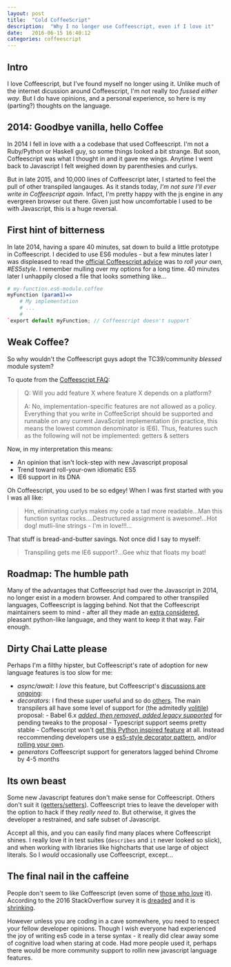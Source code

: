 ```yaml
---
layout: post
title:  "Cold CoffeeScript"
description:  "Why I no longer use Coffeescript, even if I love it"
date:   2016-06-15 16:40:12
categories: coffeescript
---
```


## Intro

I love Coffeescript, but I've found myself no longer using it. Unlike much of the internet dicussion around Coffeescript, I'm not really _too fussed either way_. But I do have opinions, and a personal experience, so here is my (parting?) thoughts on the language.

## 2014: Goodbye vanilla, hello Coffee

In 2014 I fell in love with a a codebase that used Coffeescript. I'm not a Ruby/Python or Haskell guy, so some things looked a bit strange. But soon, Coffeescript was what I thought in and it gave me wings. Anytime I went back to Javascript I felt weighed down by parenthesies and curlys.

But in late 2015, and 10,000 lines of Coffeescript later, I started to feel the pull of other transpiled langauges. As it stands today, *I'm not sure I'll ever write in Coffeescript again*. Infact, I'm pretty happy with the js engine in any evergreen browser out there. Given just how uncomfortable I used to be with Javascript, this is a huge reversal.

## First hint of bitterness

In late 2014, having a spare 40 minutes, sat down to build a little prototype in Coffeescript. I decided to use ES6 modules - but a few minutes later I was displeased to read the [official Coffeescript advice](https://github.com/jashkenas/coffeescript/wiki/FAQ#unsupported-features) was to _roll your own, #ES5style_. I remember mulling over my options for a long time. 40 minutes later I unhappily closed a file that looks something like...

```coffee
# my-function.es6-module.coffee
myFunction (param1)=>
    # My implementation
    # ...
    #
`export default myFunction; // Coffeescript doesn't support`
```


## Weak Coffee?

So why wouldn't the Coffeescript guys adopt the TC39/community _blessed_ module system?

To quote from the [Coffeescript FAQ](https://github.com/jashkenas/coffeescript/wiki/FAQ#unsupported-features):

>Q: Will you add feature X where feature X depends on a platform?
>
>A: No, implementation-specific features are not allowed as a policy. Everything that you write in CoffeeScript should be supported and runnable on any current JavaScript implementation (in practice, this means the lowest common denominator is IE6). Thus, features such as the following will not be implemented: getters & setters

Now, in my interpretation this means:

* An opinion that isn't lock-step with new Javascript proposal
* Trend toward roll-your-own idiomatic ES5 
* IE6 support in its DNA

Oh Coffeescript, you used to be so edgey! When I was first started with you I was all like:

> Hm, eliminating curlys makes my code a tad more readable...Man this function syntax rocks....Destructured assignment is awesome!...Hot dog! mutli-line strings - I'm in love!!!...

That stuff is bread-and-butter savings. Not once did I say to myself:

>Transpiling gets me IE6 support?...Gee whiz that floats my boat!

## Roadmap: The humble path

Many of the advantages that Coffeescript had over the Javascript in 2014, no longer exist in a modern browser. And compared to other transpiled languages, Coffeescript is lagging behind. Not that the Coffeescript maintainers seem to mind - after all they made an [extra considered](https://github.com/jashkenas/coffeescript/commit/6b4e437c93715a08b9f05b8423a953dda3a10a93), pleasant python-like language, and they want to keep it that way. Fair enough.

## Dirty Chai Latte please

Perhaps I'm a filthy hipster, but Coffeescript's rate of adoption for new language features is too slow for me:

- *async/await*:
    I _love_ this feature, but Coffeescript's [discussions are ongoing](https://github.com/jashkenas/coffeescript/pull/3813):
- *decorators*:
    I find these super useful and so do [others](). The main transpilers all have some level of support for (the admitedly [volitile](https://github.com/wycats/javascript-decorators)) proposal:
        - Babel 6.x [_added, then removed, added legacy supported_](https://phabricator.babeljs.io/T2645) for pending tweaks to the proposal
        - Typescript support seems pretty stable
        - Coffeescript won't [get this Python inspired feature](https://github.com/jashkenas/coffeescript/issues?utf8=%E2%9C%93&q=is%3Aissue+decorator+in%3Atitle+) at all. Instead reccommending developers use a [es5-style decorator pattern](https://coffeescript-cookbook.github.io/chapters/design_patterns/decorator), and/or [rolling your own](https://github.com/rstuven/es-decorate).
- *generators*
    Coffeescript support for generators lagged behind Chrome by 4-5 months

## Its own beast

Some new Javascript features don't make sense for Coffeescript. Others don't suit it ([getters/setters](https://github.com/jashkenas/coffeescript/issues/4156#issuecomment-161362692)). Coffeescript tries to leave the developer with the option to hack if they _really need to_. But otherwise, it gives the developer a restrained, and safe subset of Javascript.

Accept all this, and you can easily find many places where Coffeescript shines. I really love it in test suites (`describes` and `it` never looked so slick), and when working with libraries like highcharts that use large of object literals. So I _would_ occasionally use Coffeescript, except...

## The final nail in the caffeine

People don't seem to like Coffeescript (even some of [those who love](https://github.com/michaelficarra/CoffeeScriptRedux) it). According to the 2016 StackOverflow survey it is [dreaded](http://stackoverflow.com/research/developer-survey-2016#technology-most-loved-dreaded-and-wanted) and it is [shrinking](http://stackoverflow.com/research/developer-survey-2016#technology-trending-tech-on-stack-overflow).

However unless you are coding in a cave somewhere, you need to respect your fellow developer opinions. Though I wish everyone had experienced the joy of writing es5 code in a terse syntax - it really did clear away some of cognitive load when staring at code. Had more people used it, perhaps there would be more community support to rollin new javascript language features.

